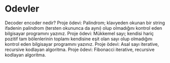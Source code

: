 # Odevler
Decoder encoder nedir?
Proje ödevi: Palindrom; klavyeden okunan bir string ifadenin palindrom (tersten okununca da aynı) olup olmadığını kontrol eden bilgisayar programını yazınız.
Proje ödevi: Mükkemel sayı; kendisi hariç pozitif tam bölenlerinin toplamı kendisine eşit olan sayı olup olmadığını kontrol eden bilgisayar programını yazınız.
Proje ödevi: Asal sayı iterative, recursive kodlayan algoritma.
Proje ödevi: Fibonacci iterative, recursive kodlayan algoritma.
